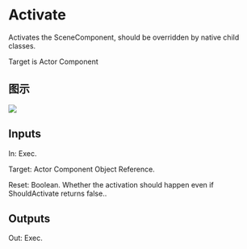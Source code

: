 # Activate

Activates the SceneComponent, should be overridden by native child classes.

Target is Actor Component

## 图示

![]($-20221218-18221775.png)

## Inputs

In: Exec.

Target: Actor Component Object Reference.

Reset: Boolean. Whether the activation should happen even if ShouldActivate returns false..  

## Outputs

Out: Exec.

